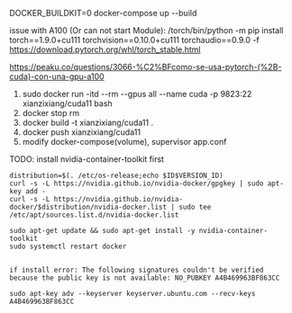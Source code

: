 DOCKER_BUILDKIT=0 docker-compose up --build

issue with A100 (Or can not start Module):
/torch/bin/python -m pip install torch==1.9.0+cu111 torchvision==0.10.0+cu111 torchaudio==0.9.0 -f https://download.pytorch.org/whl/torch_stable.html


https://peaku.co/questions/3066-%C2%BFcomo-se-usa-pytorch-(%2B-cuda)-con-una-gpu-a100


1. sudo docker run -itd  --rm --gpus all --name cuda -p 9823:22 xianzixiang/cuda11  bash
2. docker stop rm
3. docker build -t xianzixiang/cuda11 . 
4. docker push xianzixiang/cuda11
5. modify docker-compose(volume), supervisor app.conf



TODO: install nvidia-container-toolkit first
```
distribution=$(. /etc/os-release;echo $ID$VERSION_ID)
curl -s -L https://nvidia.github.io/nvidia-docker/gpgkey | sudo apt-key add -
curl -s -L https://nvidia.github.io/nvidia-docker/$distribution/nvidia-docker.list | sudo tee /etc/apt/sources.list.d/nvidia-docker.list

sudo apt-get update && sudo apt-get install -y nvidia-container-toolkit
sudo systemctl restart docker


if install error: The following signatures couldn't be verified because the public key is not available: NO_PUBKEY A4B469963BF863CC

sudo apt-key adv --keyserver keyserver.ubuntu.com --recv-keys A4B469963BF863CC
```


